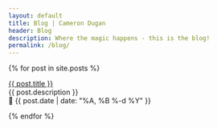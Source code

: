 ```yaml
---
layout: default
title: Blog | Cameron Dugan
header: Blog
description: Where the magic happens - this is the blog!
permalink: /blog/
---
```


{% for post in site.posts %}
  <p><a href="{{ post.url }}">{{ post.title }}</a><br>
  {{ post.description }}<br>
  📅 {{ post.date | date: "%A, %B %-d %Y" }}</p>
{% endfor %}
